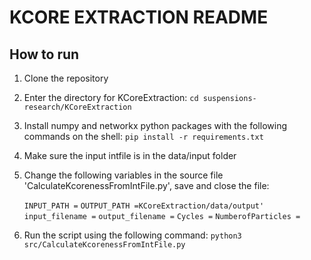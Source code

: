 # KCORE EXTRACTION README

## How to run

1. Clone the repository

2. Enter the directory for KCoreExtraction:
 `cd suspensions-research/KCoreExtraction`

3. Install numpy and networkx python packages with the following commands on the shell: 
 `pip install -r requirements.txt`

4. Make sure the input intfile is in the data/input folder

5. Change the following variables in the source file 'CalculateKcorenessFromIntFile.py', save and close the file:

    `INPUT_PATH =`
    `OUTPUT_PATH =KCoreExtraction/data/output'`
    `input_filename =` 
    `output_filename =` 
    `Cycles =`
    `NumberofParticles =`

6. Run the script using the following command:
  `python3 src/CalculateKcorenessFromIntFile.py`